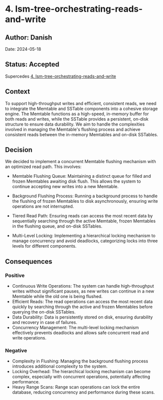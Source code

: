 # 4. lsm-tree-orchestrating-reads-and-write

## Author: Danish

Date: 2024-05-18

## Status: Accepted

Supercedes [4. lsm-tree-orchestrating-reads-and-write](0004-lsm-tree-orchestrating-reads-and-write.md)


## Context

To support high-throughput writes and efficient, consistent reads, we need to integrate the Memtable and SSTable components into a cohesive storage engine. The Memtable functions as a high-speed, in-memory buffer for both reads and writes, while the SSTable provides a persistent, on-disk structure to ensure data durability. We aim to handle the complexities involved in managing the Memtable's flushing process and achieve consistent reads between the in-memory Memtables and on-disk SSTables.

## Decision
We decided to implement a concurrent Memtable flushing mechanism with an optimized read path. This involves:

* Memtable Flushing Queue: Maintaining a distinct queue for filled and frozen Memtables awaiting disk flush. This allows the system to continue accepting new writes into a new Memtable.

* Background Flushing Process: Running a background process to handle the flushing of frozen Memtables to disk asynchronously, ensuring write operations are not interrupted.

* Tiered Read Path: Ensuring reads can access the most recent data by sequentially searching through the active Memtable, frozen Memtables in the flushing queue, and on-disk SSTables.

* Multi-Level Locking: Implementing a hierarchical locking mechanism to manage concurrency and avoid deadlocks, categorizing locks into three levels for different components.

## Consequences

### Positive
* Continuous Write Operations: The system can handle high-throughput writes without significant pauses, as new writes can continue in a new Memtable while the old one is being flushed.
* Efficient Reads: The read operations can access the most recent data quickly by searching through the active and frozen Memtables before querying the on-disk SSTables.
* Data Durability: Data is persistently stored on disk, ensuring durability and recovery in case of failures.
* Concurrency Management: The multi-level locking mechanism effectively prevents deadlocks and allows safe concurrent read and write operations.
### Negative
* Complexity in Flushing: Managing the background flushing process introduces additional complexity to the system.
* Locking Overhead: The hierarchical locking mechanism can become complex, especially with concurrent operations, potentially affecting performance.
* Heavy Range Scans: Range scan operations can lock the entire database, reducing concurrency and performance during these scans.
